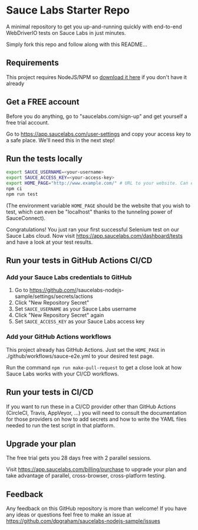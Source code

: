 # Sauce Labs Starter Repo

A minimal repository to get you up-and-running quickly with end-to-end WebDriverIO tests on Sauce Labs in just minutes.

Simply fork this repo and follow along with this README...

## Requirements

This project requires NodeJS/NPM so [download it here](https://nodejs.dev/) if you don't have it already

## Get a FREE account

Before you do anything, go to "saucelabs.com/sign-up" and get yourself a free trial account.

Go to https://app.saucelabs.com/user-settings and copy your access key to a safe place. We'll need this in the next step!

## Run the tests locally

```bash
export SAUCE_USERNAME=<your-username>
export SAUCE_ACCESS_KEY=<your-access-key>
export HOME_PAGE="http://www.example.com/" # URL to your website. Can even be 'localhost'
npm ci
npm run test
```

(The environment variable `HOME_PAGE` should be the website that you wish to test, which can even be "localhost" thanks to the tunneling power of SauceConnect).

Congratulations! You just ran your first successful Selenium test on our Sauce Labs cloud. Now visit https://app.saucelabs.com/dashboard/tests and have a look at your test results.

## Run your tests in GitHub Actions CI/CD

### Add your Sauce Labs credentials to GitHub
1. Go to https://github.com/<your-organization>/saucelabs-nodejs-sample/settings/secrets/actions
1. Click "New Repository Secret"
1. Set `SAUCE_USERNAME` as your Sauce Labs username
1. Click "New Repository Secret" again
1. Set `SAUCE_ACCESS_KEY` as your Sauce Labs access key

### Add your GitHub Actions workflows

This project already has GitHub Actions. Just set the `HOME_PAGE` in ./github/workflows/sauce-e2e.yml to your desired test page.

Run the command `npm run make-pull-request` to get a close look at how Sauce Labs works with your CI/CD workflows.

## Run your tests in CI/CD

If you want to run these in a CI/CD provider other than GitHub Actions (CircleCI, Travis, AppVeyor, ...) you will need to consult the documentation for those providers on how to add secrets and how to write the YAML files needed to run the test script in that platform.

## Upgrade your plan

The free trial gets you 28 days free with 2 parallel sessions. 

Visit https://app.saucelabs.com/billing/purchase to upgrade your plan and take advantage of parallel, cross-browser, cross-platform testing.

## Feedback

Any feedback on this GitHub repository is more than welcome! If you have any ideas or questions feel free to make an issue at https://github.com/dpgraham/saucelabs-nodejs-sample/issues
